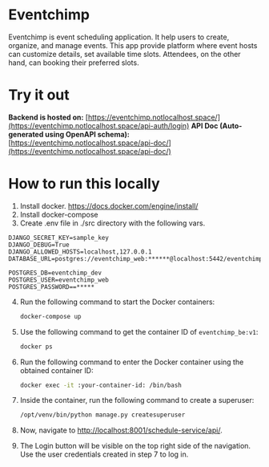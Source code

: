 # Eventchimp
Eventchimp is event scheduling application. It help users to create, organize, and manage events.
This app provide platform where event hosts can customize details, set available time slots.
Attendees, on the other hand, can booking their preferred slots.

# Try it out
**Backend is hosted on:** [https://eventchimp.notlocalhost.space/](https://eventchimp.notlocalhost.space/api-auth/login)
**API Doc (Auto-generated using OpenAPI schema):** [https://eventchimp.notlocalhost.space/api-doc/](https://eventchimp.notlocalhost.space/api-doc/)

# How to run this locally
1. Install docker. https://docs.docker.com/engine/install/
2. Install docker-compose
3. Create .env file in ./src directory with the following vars.
```
DJANGO_SECRET_KEY=sample_key
DJANGO_DEBUG=True
DJANGO_ALLOWED_HOSTS=localhost,127.0.0.1
DATABASE_URL=postgres://eventchimp_web:******@localhost:5442/eventchimp_dev

POSTGRES_DB=eventchimp_dev
POSTGRES_USER=eventchimp_web
POSTGRES_PASSWORD==*****
```
4. Run the following command to start the Docker containers:

    ```bash
    docker-compose up
    ```

5. Use the following command to get the container ID of `eventchimp_be:v1`:

    ```bash
    docker ps
    ```

6. Run the following command to enter the Docker container using the obtained container ID:

    ```bash
    docker exec -it :your-container-id: /bin/bash
    ```

7. Inside the container, run the following command to create a superuser:

    ```bash
    /opt/venv/bin/python manage.py createsuperuser
    ```

8. Now, navigate to [http://localhost:8001/schedule-service/api/](http://localhost:8001/schedule-service/api/).

6. The Login button will be visible on the top right side of the navigation. Use the user credentials created in step 7 to log in.
